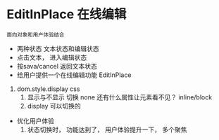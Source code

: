 # EditInPlace  在线编辑
    面向对象和用户体验结合


- 两种状态 文本状态和编辑状态
- 点击文本， 进入编辑状态
- 按sava/cancel 返回文本状态
- 给用户提供一个在线编辑功能 EditInPlace

1. dom.style.display  css
    1. 显示与不显示  切换
        none  还有什么属性让元素看不见？
        inline/block
    2. display 可以切换的


- 优化用户体验
    1. 状态切换时， 功能达到了， 用户体验提升一下， 多个聚焦